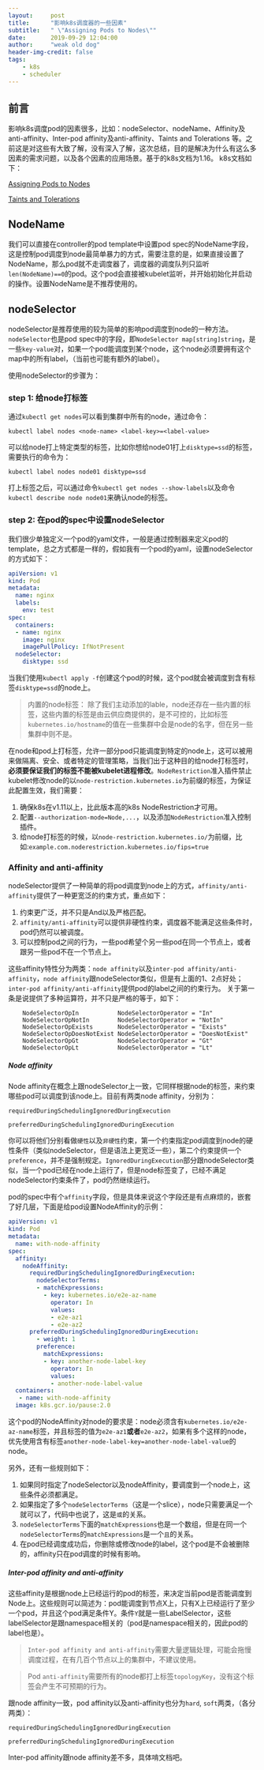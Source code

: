 ```yaml
---
layout:     post
title:      "影响k8s调度器的一些因素"
subtitle:   " \"Assigning Pods to Nodes\""
date:       2019-09-29 12:04:00
author:     "weak old dog"
header-img-credit: false
tags:
    - k8s
    - scheduler
---
```


## 前言
影响k8s调度pod的因素很多，比如：nodeSelector、nodeName、Affinity及anti-affinity、Inter-pod affinity及anti-affinity、Taints and Tolerations
等。之前这是对这些有大致了解，没有深入了解，这次总结，目的是解决为什么有这么多因素的需求问题，以及各个因素的应用场景。基于的k8s文档为1.16。
k8s文档如下：

[Assigning Pods to Nodes](https://kubernetes.io/docs/concepts/configuration/assign-pod-node/) 

[Taints and Tolerations](https://kubernetes.io/docs/concepts/configuration/taint-and-toleration/)

## NodeName
我们可以直接在controller的pod template中设置pod spec的NodeName字段，这是控制pod调度到node最简单暴力的方式，需要注意的是，如果直接设置了NodeName，那么pod就不走调度器了，调度器的调度队列只监听`len(NodeName)==0`的pod。这个pod会直接被kubelet监听，并开始初始化并启动的操作。设置NodeName是不推荐使用的。

## nodeSelector
nodeSelector是推荐使用的较为简单的影响pod调度到node的一种方法。`nodeSelector`也是pod spec中的字段，即`NodeSelector map[string]string`，是一些`key-value`对，如果一个pod能调度到某个node，这个node必须要拥有这个map中的所有label，（当前也可能有额外的label）。

使用nodeSelector的步骤为：

### step 1: 给node打标签
通过`kubectl get nodes`可以看到集群中所有的node，通过命令：

`kubectl label nodes <node-name> <label-key>=<label-value>`

可以给node打上特定类型的标签，比如你想给node01打上`disktype=ssd`的标签，需要执行的命令为：

`kubectl label nodes node01 disktype=ssd`

打上标签之后，可以通过命令`kubectl get nodes --show-labels`以及命令`kubectl describe node node01`来确认node的标签。

### step 2: 在pod的spec中设置nodeSelector
我们很少单独定义一个pod的yaml文件，一般是通过控制器来定义pod的template，总之方式都是一样的，假如我有一个pod的yaml，设置nodeSelector的方式如下：
```yaml
apiVersion: v1
kind: Pod
metadata:
  name: nginx
  labels:
    env: test
spec:
  containers:
  - name: nginx
    image: nginx
    imagePullPolicy: IfNotPresent
  nodeSelector:
    disktype: ssd
```
当我们使用`kubectl apply -f`创建这个pod的时候，这个pod就会被调度到含有标签`disktype=ssd`的node上。

> 内置的node标签：
> 除了我们主动添加的lable，node还存在一些内置的标签，这些内置的标签是由云供应商提供的，是不可控的，比如标签`kubernetes.io/hostname`的值在一些集群中会是node的名字，但在另一些集群中则不是。

在node和pod上打标签，允许一部分pod只能调度到特定的node上，这可以被用来做隔离、安全、或者特定的管理策略，当我们出于这种目的给node打标签时，**必须要保证我们的标签不能被kubelet进程修改**。`NodeRestriction`准入插件禁止kubelet修改node的以`node-restriction.kubernetes.io`为前缀的标签，为保证此配置生效，我们需要：

  1. 确保k8s在v1.11以上，比此版本高的k8s NodeRestriction才可用。
  2. 配置`--authorization-mode=Node,...`，以及添加`NodeRestriction`准入控制插件。
  3. 给node打标签的时候，以`node-restriction.kubernetes.io/`为前缀，比如:`example.com.noderestriction.kubernetes.io/fips=true `

### Affinity and anti-affinity
nodeSelector提供了一种简单的将pod调度到node上的方式，`affinity/anti-affinity`提供了一种更宽泛的约束方式，重点如下：

  1. 约束更广泛，并不只是And以及严格匹配。
  2. `affinity/anti-affinity`可以提供非硬性约束，调度器不能满足这些条件时，pod仍然可以被调度。
  3. 可以控制pod之间的行为，一些pod希望个另一些pod在同一个节点上，或者跟另一些pod不在一个节点上。

这些affinity特性分为两类：`node affinity`以及`inter-pod affinity/anti-affinity`，`node affinity`跟nodeSelector类似，但是有上面的1、2点好处；`inter-pod affinity/anti-affinity`提供pod的label之间的约束行为。
关于第一条是说提供了多种运算符，并不只是严格的等于，如下：
```golang
	NodeSelectorOpIn           NodeSelectorOperator = "In"
	NodeSelectorOpNotIn        NodeSelectorOperator = "NotIn"
	NodeSelectorOpExists       NodeSelectorOperator = "Exists"
	NodeSelectorOpDoesNotExist NodeSelectorOperator = "DoesNotExist"
	NodeSelectorOpGt           NodeSelectorOperator = "Gt"
	NodeSelectorOpLt           NodeSelectorOperator = "Lt"
```

##### Node affinity
Node affinity在概念上跟nodeSelector上一致，它同样根据node的标签，来约束哪些pod可以调度到该node上。目前有两类node affinity，分别为：

`requiredDuringSchedulingIgnoredDuringExecution`

`preferredDuringSchedulingIgnoredDuringExecution`

你可以将他们分别看做`硬性`以及`非硬性`约束，第一个约束指定pod调度到node的硬性条件（类似nodeSelector，但是语法上更宽泛一些），第二个约束提供一个`preference`，并不是强制规定。`IgnoredDuringExecution`部分跟nodeSelector类似，当一个pod已经在node上运行了，但是node标签变了，已经不满足nodeSelector约束条件了，pod仍然继续运行。

pod的spec中有个`affinity`字段，但是具体来说这个字段还是有点麻烦的，嵌套了好几层，下面是给pod设置NodeAffinity的示例：
```yaml
apiVersion: v1
kind: Pod
metadata:
  name: with-node-affinity
spec:
  affinity:
    nodeAffinity:
      requiredDuringSchedulingIgnoredDuringExecution:
        nodeSelectorTerms:
        - matchExpressions:
          - key: kubernetes.io/e2e-az-name
            operator: In
            values:
            - e2e-az1
            - e2e-az2
      preferredDuringSchedulingIgnoredDuringExecution:
        - weight: 1
        preference:
          matchExpressions:
          - key: another-node-label-key
            operator: In
            values:
            - another-node-label-value
  containers:
   - name: with-node-affinity
  image: k8s.gcr.io/pause:2.0
```
这个pod的NodeAffinity对node的要求是：node必须含有`kubernetes.io/e2e-az-name`标签，并且标签的值为`e2e-az1`**或者**`e2e-az2`，如果有多个这样的node，优先使用含有标签`another-node-label-key=another-node-label-value`的node。

另外，还有一些规则如下：

 1. 如果同时指定了nodeSelector以及nodeAffinity，要调度到一个node上，这些条件必须都满足。
 2. 如果指定了多个`nodeSelectorTerms`（这是一个slice），node只需要满足一个就可以了，代码中也说了，这是`或`的关系。
 3. `nodeSelectorTerms`下面的`matchExpressions`也是一个数组，但是在同一个`nodeSelectorTerms`的`matchExpressions`是一个`且`的关系。
 4. 在pod已经调度成功后，你删除或修改node的label，这个pod是不会被删除的，affinity只在pod调度的时候有影响。

##### Inter-pod affinity and anti-affinity
这些affinity是根据node上已经运行的pod的标签，来决定当前pod是否能调度到Node上。这些规则可以简述为：pod能调度到节点X上，只有X上已经运行了至少一个pod，并且这个pod满足条件Y。条件`Y`就是一些LabelSelector，这些labelSelector是跟namespace相关的（pod是namespace相关的，因此pod的label也是）。
> `Inter-pod affinity and anti-affinity`需要大量逻辑处理，可能会拖慢调度过程，在有几百个节点以上的集群中，不建议使用。

> Pod `anti-affinity`需要所有的node都打上标签`topologyKey`，没有这个标签会产生不可预期的行为。

跟node affinity一致，pod affinity以及anti-affinity也分为`hard`, `soft`两类，（各分两类）：

`requiredDuringSchedulingIgnoredDuringExecution`

`preferredDuringSchedulingIgnoredDuringExecution`

Inter-pod affinity跟node affinity差不多，具体啃文档吧。